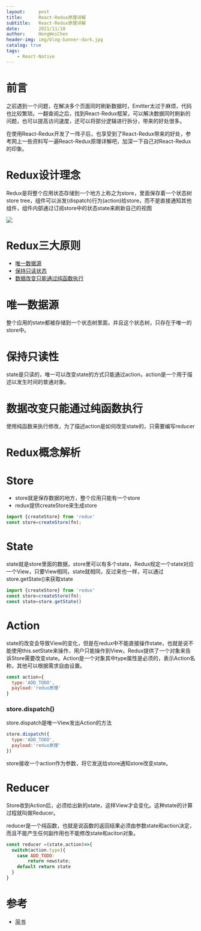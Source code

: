```yaml
---
layout:     post
title:      React-Redux原理详解
subtitle:   React-Redux原理详解
date:       2021/11/10
author:     HongWeiChen
header-img: img/blog-banner-dark.jpg
catalog: true
tags:
    - React-Native
---
```


# 前言

之前遇到一个问题，在解决多个页面同时刷新数据时，Emitter太过于麻烦，代码也比较繁琐。一翻查阅之后，找到React-Redux框架，可以解决数据同时刷新的问题，也可以提高访问速度，还可以将部分逻辑进行拆分，带来的好处很多。

在使用React-Redux开发了一阵子后，也享受到了React-Redux带来的好处，参考网上一些资料写一遍React-Redux原理详解吧，加深一下自己对React-Redux的印象。

# Redux设计理念

Redux是将整个应用状态存储到一个地方上称之为store，里面保存着一个状态树store tree，组件可以派发(dispatch)行为(action)给store，而不是直接通知其他组件，组件内部通过订阅store中的状态state来刷新自己的视图

![](https://upload-images.jianshu.io/upload_images/6548744-df461a22f59ef7da.png?imageMogr2/auto-orient/strip|imageView2/2/w/800)

# Redux三大原则

- [唯一数据源](#唯一数据源)
- [保持只读状态](#保持只读性)
- [数据改变只能通过纯函数执行](#数据改变只能通过纯函数执行)

# 唯一数据源

整个应用的state都被存储到一个状态树里面，并且这个状态树，只存在于唯一的store中。

# 保持只读性

state是只读的，唯一可以改变state的方式只能通过action，action是一个用于描述以发生时间的普通对象。

# 数据改变只能通过纯函数执行

使用纯函数来执行修改，为了描述action是如何改变state的，只需要编写reducer

# Redux概念解析

# Store

- store就是保存数据的地方，整个应用只能有一个store
- redux提供createStore来生成store

```js
import {createStore} from 'redux'
const store=createStore(fn);

```
# State

state就是store里面的数据，store里可以有多个state，Redux规定一个state对应一个View，只要View相同，state就相同，反过来也一样，可以通过store.getState()来获取state

```js
import {createStore} from 'redux'
const store=createStore(fn);
const state=store.getState()
```

# Action

state的改变会导致View的变化，但是在redux中不能直接操作state，也就是说不能使用this.setState来操作，用户只能操作到View。Redux提供了一个对象来告诉Store需要改变state。Action是一个对象其中type属性是必须的，表示Action名称，其他可以根据需求自由设置。

```js
const action={
  type:'ADD_TODO',
  payload:'redux原理'
}
```

### store.dispatch()

store.dispatch是唯一View发出Action的方法

```js
store.dispatch({
  type:'ADD_TODO',
  payload:'redux原理'
})
```

store接收一个action作为参数，将它发送给store通知store改变state。

# Reducer

Store收到Action后，必须给出新的state，这样View才会变化。这种state的计算过程就叫做Reducer。

reducer是一个纯函数，也就是说函数的返回结果必须由参数state和action决定，而且不能产生任何副作用也不能修改state和aciton对象。

```js
const reducer =(state,action)=>{
  switch(action.type){
    case ADD_TODO:
        return newstate;
    default return state
  }
}
```

# 参考

- [简书](https://www.jianshu.com/p/e984206553c2)
